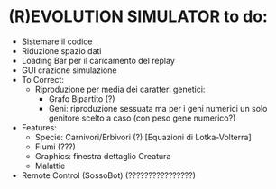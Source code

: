 # (R)EVOLUTION SIMULATOR to do:
- Sistemare il codice
- Riduzione spazio dati
- Loading Bar per il caricamento del replay
- GUI crazione simulazione
- To Correct:
    - Riproduzione per media dei caratteri genetici:
        - Grafo Bipartito (?)
        - Geni: riproduzione sessuata ma per i geni numerici un solo genitore scelto a caso (con peso gene numerico?)
- Features:
    - Specie: Carnivori/Erbivori (?) [Equazioni di Lotka-Volterra]
    - Fiumi (???)
    - Graphics: finestra dettaglio Creatura
    - Malattie
- Remote Control (SossoBot) (????????????????)